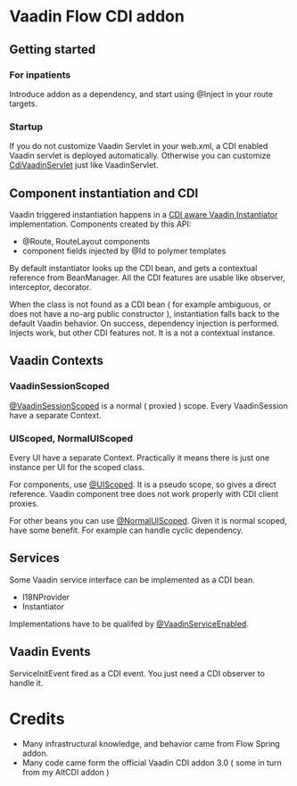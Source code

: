 # Vaadin Flow CDI addon

## Getting started

### For inpatients
Introduce addon as a dependency, and start using @Inject in your route targets. 

### Startup
If you do not customize Vaadin Servlet in your web.xml, 
a CDI enabled Vaadin servlet is deployed automatically. 
Otherwise you can customize 
[CdiVaadinServlet](flow-cdi-addon/src/main/java/com/wcs/vaadin/flow/cdi/server/CdiVaadinServlet.java) 
just like VaadinServlet.

## Component instantiation and CDI

Vaadin triggered instantiation happens in a 
[CDI aware Vaadin Instantiator](flow-cdi-addon/src/main/java/com/wcs/vaadin/flow/cdi/internal/CdiInstantiator.java) 
implementation. 
Components created by this API:

- @Route, RouteLayout components
- component fields injected by @Id to polymer templates

By default instantiator looks up the CDI bean, 
and gets a contextual reference from BeanManager. 
All the CDI features are usable like observer, interceptor, decorator.

When the class is not found as a CDI bean 
( for example ambiguous, or does not have a no-arg public constructor ), 
instantiation falls back to the default Vaadin behavior. 
On success, dependency injection is performed. 
Injects work, but other CDI features not. It is a not a contextual instance. 

## Vaadin Contexts

### VaadinSessionScoped

[@VaadinSessionScoped](flow-cdi-addon/src/main/java/com/wcs/vaadin/flow/cdi/VaadinSessionScoped.java) 
is a normal ( proxied ) scope. Every VaadinSession have a separate Context. 

### UIScoped, NormalUIScoped

Every UI have a separate Context. 
Practically it means there is just one instance per UI for the scoped class.

For components, use [@UIScoped](flow-cdi-addon/src/main/java/com/wcs/vaadin/flow/cdi/UIScoped.java). 
It is a pseudo scope, so gives a direct reference. 
Vaadin component tree does not work properly with CDI client proxies.

For other beans you can use 
[@NormalUIScoped](flow-cdi-addon/src/main/java/com/wcs/vaadin/flow/cdi/NormalUIScoped.java). 
Given it is normal scoped, have some benefit. 
For example can handle cyclic dependency. 

## Services

Some Vaadin service interface can be implemented as a CDI bean.

- I18NProvider
- Instantiator

Implementations have to be qualifed by 
[@VaadinServiceEnabled](flow-cdi-addon/src/main/java/com/wcs/vaadin/flow/cdi/VaadinServiceEnabled.java).

## Vaadin Events

ServiceInitEvent fired as a CDI event. You just need a CDI observer to handle it.

# Credits

- Many infrastructural knowledge, and behavior came from Flow Spring addon.
- Many code came form the official Vaadin CDI addon 3.0 ( some in turn from my AltCDI addon )